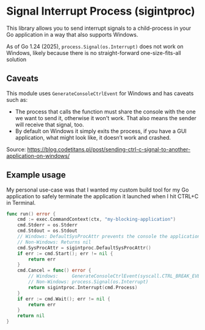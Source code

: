 # Signal Interrupt Process (sigintproc)

This library allows you to send interrupt signals to a child-process in your Go application in a way that also supports Windows.

As of Go 1.24 (2025), `process.Signal(os.Interrupt)` does not work on Windows, likely because there is no straight-forward one-size-fits-all solution

## Caveats

This module uses `GenerateConsoleCtrlEvent` for Windows and has caveats such as:
- The process that calls the function must share the console with the one we want to send it, otherwise it won't work. That also means the sender will receive that signal, too.
- By default on Windows it simply exits the process, if you have a GUI application, what might look like, it doesn’t work and crashed.

Source: https://blog.codetitans.pl/post/sending-ctrl-c-signal-to-another-application-on-windows/

## Example usage

My personal use-case was that I wanted my custom build tool for my Go application to safely terminate the application it launched when I hit CTRL+C in Terminal.

```go
func run() error {
    cmd := exec.CommandContext(ctx, "my-blocking-application")
    cmd.Stderr = os.Stderr
    cmd.Stdout = os.Stdout
    // Windows: DefaultSysProcAttr prevents the console the application is running in from being "interrupted" too.
    // Non-Windows: Returns nil
    cmd.SysProcAttr = sigintproc.DefaultSysProcAttr()
    if err := cmd.Start(); err != nil {
        return err
    }
    cmd.Cancel = func() error {
        // Windows:     GenerateConsoleCtrlEvent(syscall.CTRL_BREAK_EVENT, process.Pid)
        // Non-Windows: process.Signal(os.Interrupt)
        return sigintproc.Interrupt(cmd.Process)
    }
    if err := cmd.Wait(); err != nil {
        return err
    }
    return nil
}
```

